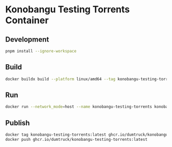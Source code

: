 # Konobangu Testing Torrents Container

## Development

```bash
pnpm install --ignore-workspace
```

## Build

```bash
docker buildx build --platform linux/amd64 --tag konobangu-testing-torrents:latest --load .
```

## Run

```bash
docker run --network_mode=host --name konobangu-testing-torrents konobangu-testing-torrents:latest
```

## Publish

```bash
docker tag konobangu-testing-torrents:latest ghcr.io/dumtruck/konobangu-testing-torrents:latest
docker push ghcr.io/dumtruck/konobangu-testing-torrents:latest
```
